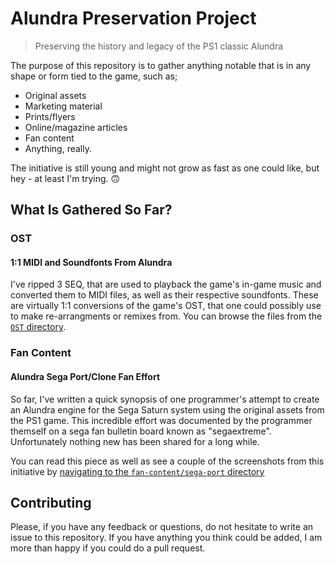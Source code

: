 # Alundra Preservation Project

> Preserving the history and legacy of the PS1 classic Alundra

The purpose of this repository is to gather anything notable that is in any shape or form tied to the game, such as;

- Original assets
- Marketing material
- Prints/flyers
- Online/magazine articles
- Fan content
- Anything, really.

The initiative is still young and might not grow as fast as one could like, but hey - at least I'm trying. 🙃

## What Is Gathered So Far?

### OST

#### 1:1 MIDI and Soundfonts From Alundra

I've ripped 3 SEQ, that are used to playback the game's in-game music and converted them to MIDI files, as well as their respective soundfonts. These are virtually 1:1 conversions of the game's OST, that one could possibly use to make re-arrangments or remixes from. You can browse the files from the [`OST` directory](/ost).

### Fan Content

#### Alundra Sega Port/Clone Fan Effort

So far, I've written a quick synopsis of one programmer's attempt to create an Alundra engine for the Sega Saturn system using the original assets from the PS1 game. This incredible effort was documented by the programmer themself on a sega fan bulletin board known as "segaextreme". Unfortunately nothing new has been shared for a long while.

You can read this piece as well as see a couple of the screenshots from this initiative by [navigating to the `fan-content/sega-port` directory](./fan-content/sega-port)

## Contributing

Please, if you have any feedback or questions, do not hesitate to write an issue to this repository. If you have anything you think could be added, I am more than happy if you could do a pull request.
